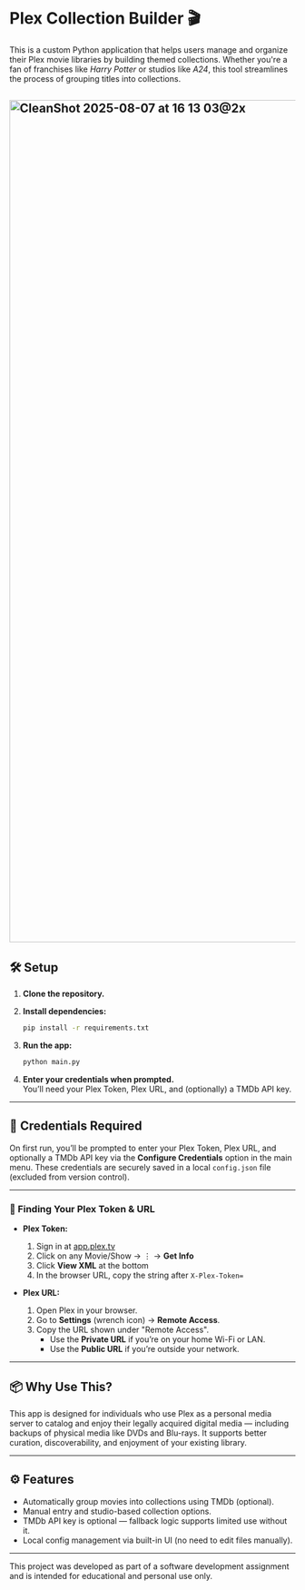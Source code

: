 # Plex Collection Builder 🎬

This is a custom Python application that helps users manage and organize their Plex movie libraries by building themed collections. Whether you're a fan of franchises like _Harry Potter_ or studios like _A24_, this tool streamlines the process of grouping titles into collections.

## <img width="1282" height="1484" alt="CleanShot 2025-08-07 at 16 13 03@2x" src="https://github.com/user-attachments/assets/ef08fb26-52c1-4797-b566-2d1169688b39" />

## 🛠️ Setup

1. **Clone the repository.**
2. **Install dependencies:**

   ```bash
   pip install -r requirements.txt
   ```

3. **Run the app:**

   ```bash
   python main.py
   ```

4. **Enter your credentials when prompted.**  
   You’ll need your Plex Token, Plex URL, and (optionally) a TMDb API key.

---

## 🔐 Credentials Required

On first run, you’ll be prompted to enter your Plex Token, Plex URL, and optionally a TMDb API key via the **Configure Credentials** option in the main menu. These credentials are securely saved in a local `config.json` file (excluded from version control).

---

### 📎 Finding Your Plex Token & URL

- **Plex Token:**

  1. Sign in at [app.plex.tv](https://app.plex.tv)
  2. Click on any Movie/Show → ⋮ → **Get Info**
  3. Click **View XML** at the bottom
  4. In the browser URL, copy the string after `X-Plex-Token=`

- **Plex URL:**
  1. Open Plex in your browser.
  2. Go to **Settings** (wrench icon) → **Remote Access**.
  3. Copy the URL shown under "Remote Access".
     - Use the **Private URL** if you’re on your home Wi-Fi or LAN.
     - Use the **Public URL** if you’re outside your network.

---

## 📦 Why Use This?

This app is designed for individuals who use Plex as a personal media server to catalog and enjoy their legally acquired digital media — including backups of physical media like DVDs and Blu-rays. It supports better curation, discoverability, and enjoyment of your existing library.

---

## ⚙️ Features

- Automatically group movies into collections using TMDb (optional).
- Manual entry and studio-based collection options.
- TMDb API key is optional — fallback logic supports limited use without it.
- Local config management via built-in UI (no need to edit files manually).

---

This project was developed as part of a software development assignment and is intended for educational and personal use only.
